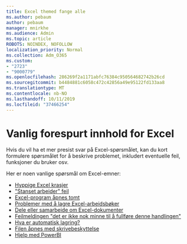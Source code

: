 ```yaml
---
title: Excel themed fange alle
ms.author: pebaum
author: pebaum
manager: mnirkhe
ms.audience: Admin
ms.topic: article
ROBOTS: NOINDEX, NOFOLLOW
localization_priority: Normal
ms.collection: Adm_O365
ms.custom:
- "2723"
- "9000779"
ms.openlocfilehash: 286269f2a1171abfc76384c950564682742b26cd
ms.sourcegitcommit: b4484881c6058c472c42856a49e95122fd133aa8
ms.translationtype: MT
ms.contentlocale: nb-NO
ms.lasthandoff: 10/11/2019
ms.locfileid: "37466254"
---
```

# <a name="commonly-requested-content-for-excel"></a>Vanlig forespurt innhold for Excel

Hvis du vil ha et mer presist svar på Excel-spørsmålet, kan du kort formulere spørsmålet for å beskrive problemet, inkludert eventuelle feil, funksjoner du bruker osv. 

Her er noen vanlige spørsmål om Excel-emner:

- [Hyppige Excel krasjer](https://support.office.com/article/Excel-not-responding-hangs-freezes-or-stops-working-37E7D3C9-9E84-40BF-A805-4CA6853A1FF4)
- ["Stanset arbeider" feil](https://support.office.com/client/52bd7985-4e99-4a35-84c8-2d9b8301a2fa)
- [Excel-program åpnes tomt](https://docs.microsoft.com/office/troubleshoot/excel/excel-opens-blank)
- [Problemer med å lagre Excel-arbeidsbøker](https://docs.microsoft.com/office/troubleshoot/excel/issue-when-save-excel-workbooks)
- [Dele eller samarbeide om Excel-dokumenter](https://support.office.com/article/7152aa8b-b791-414c-a3bb-3024e46fb104)
- [Feilmeldingen "det er ikke nok minne til å fullføre denne handlingen"](https://docs.microsoft.com/office/troubleshoot/excel/available-resources-errors)
- [Hva er automatisk lagring?](https://support.office.com/article/6d6bd723-ebfd-4e40-b5f6-ae6e8088f7a5)
- [Filen åpnes med skrivebeskyttelse](https://support.office.com/article/why-did-my-file-open-read-only-3ab4b792-da50-4b38-8628-14c64e1f1d15)
- [Hjelp med PowerBI](https://powerbi.microsoft.com/en-us/support/)